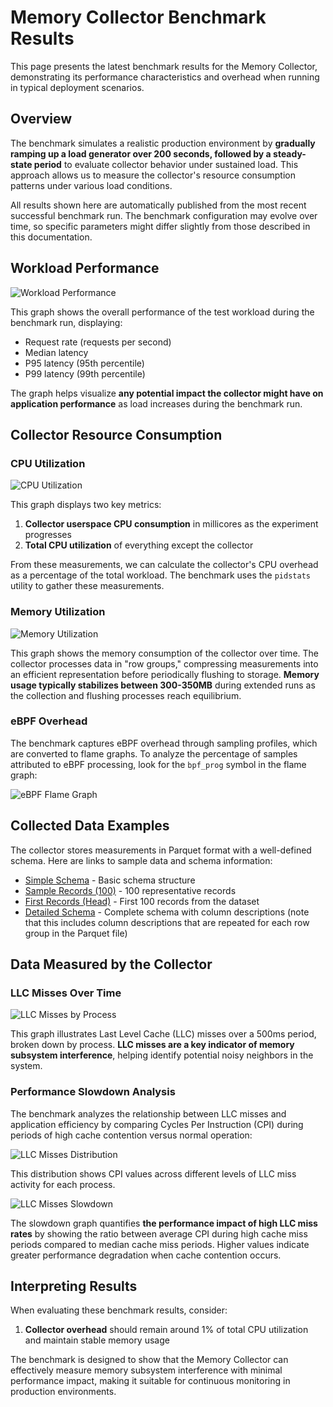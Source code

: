 # Memory Collector Benchmark Results

This page presents the latest benchmark results for the Memory Collector, demonstrating its performance characteristics and overhead when running in typical deployment scenarios.

## Overview

The benchmark simulates a realistic production environment by **gradually ramping up a load generator over 200 seconds, followed by a steady-state period** to evaluate collector behavior under sustained load. This approach allows us to measure the collector's resource consumption patterns under various load conditions.

All results shown here are automatically published from the most recent successful benchmark run. The benchmark configuration may evolve over time, so specific parameters might differ slightly from those described in this documentation.

## Workload Performance

![Workload Performance](/benchmarks/workload_performance.png)

This graph shows the overall performance of the test workload during the benchmark run, displaying:
- Request rate (requests per second)
- Median latency
- P95 latency (95th percentile)
- P99 latency (99th percentile)

The graph helps visualize **any potential impact the collector might have on application performance** as load increases during the benchmark run.

## Collector Resource Consumption

### CPU Utilization

![CPU Utilization](/benchmarks/cpu_utilization_comparison.png)

This graph displays two key metrics:
1. **Collector userspace CPU consumption** in millicores as the experiment progresses
2. **Total CPU utilization** of everything except the collector

From these measurements, we can calculate the collector's CPU overhead as a percentage of the total workload. The benchmark uses the `pidstats` utility to gather these measurements.

### Memory Utilization

![Memory Utilization](/benchmarks/memory_utilization.png)

This graph shows the memory consumption of the collector over time. The collector processes data in "row groups," compressing measurements into an efficient representation before periodically flushing to storage. **Memory usage typically stabilizes between 300-350MB** during extended runs as the collection and flushing processes reach equilibrium.

### eBPF Overhead

The benchmark captures eBPF overhead through sampling profiles, which are converted to flame graphs. To analyze the percentage of samples attributed to eBPF processing, look for the `bpf_prog` symbol in the flame graph:

![eBPF Flame Graph](/benchmarks/flamegraph.svg)

## Collected Data Examples

The collector stores measurements in Parquet format with a well-defined schema. Here are links to sample data and schema information:

- [Simple Schema](/benchmarks/parquet-data/schema.txt) - Basic schema structure
- [Sample Records (100)](/benchmarks/parquet-data/sample-100.txt) - 100 representative records
- [First Records (Head)](/benchmarks/parquet-data/head-100.txt) - First 100 records from the dataset
- [Detailed Schema](/benchmarks/parquet-data/schema-detailed.txt) - Complete schema with column descriptions (note that this includes column descriptions that are repeated for each row group in the Parquet file)


## Data Measured by the Collector

### LLC Misses Over Time

![LLC Misses by Process](/benchmarks/llc_misses.png)

This graph illustrates Last Level Cache (LLC) misses over a 500ms period, broken down by process. **LLC misses are a key indicator of memory subsystem interference**, helping identify potential noisy neighbors in the system.

### Performance Slowdown Analysis

The benchmark analyzes the relationship between LLC misses and application efficiency by comparing Cycles Per Instruction (CPI) during periods of high cache contention versus normal operation:

![LLC Misses Distribution](/benchmarks/cpi_dist_top5_vs_mid.png)

This distribution shows CPI values across different levels of LLC miss activity for each process.

![LLC Misses Slowdown](/benchmarks/cpi_slowdown_top5_vs_mid.png)

The slowdown graph quantifies **the performance impact of high LLC miss rates** by showing the ratio between average CPI during high cache miss periods compared to median cache miss periods. Higher values indicate greater performance degradation when cache contention occurs.

## Interpreting Results

When evaluating these benchmark results, consider:

1. **Collector overhead** should remain around 1% of total CPU utilization and maintain stable memory usage

The benchmark is designed to show that the Memory Collector can effectively measure memory subsystem interference with minimal performance impact, making it suitable for continuous monitoring in production environments.